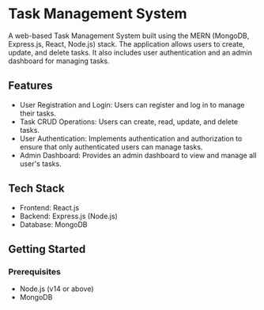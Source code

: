 # Task Management System

A web-based Task Management System built using the MERN (MongoDB, Express.js, React, Node.js) stack. The application allows users to create, update, and delete tasks. It also includes user authentication and an admin dashboard for managing tasks.

## Features

- User Registration and Login: Users can register and log in to manage their tasks.
- Task CRUD Operations: Users can create, read, update, and delete tasks.
- User Authentication: Implements authentication and authorization to ensure that only authenticated users can manage tasks.
- Admin Dashboard: Provides an admin dashboard to view and manage all user's tasks.

## Tech Stack

- Frontend: React.js
- Backend: Express.js (Node.js)
- Database: MongoDB

## Getting Started

### Prerequisites

- Node.js (v14 or above)
- MongoDB
